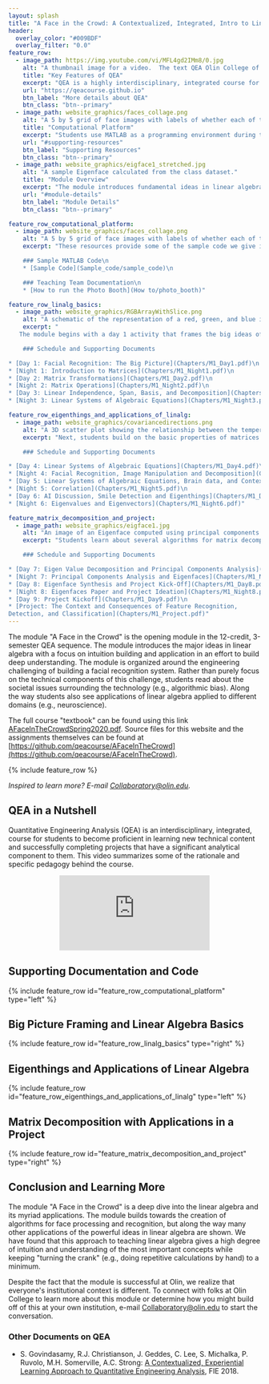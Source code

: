 ```yaml
---
layout: splash
title: "A Face in the Crowd: A Contextualized, Integrated, Intro to Linear Algebra"
header:
  overlay_color: "#009BDF"
  overlay_filter: "0.0"
feature_row:
  - image_path: https://img.youtube.com/vi/MFL4gd2IMm8/0.jpg
    alt: "A thumbnail image for a video.  The text QEA Olin College of Engineering appears on a textured blue background"
    title: "Key Features of QEA"
    excerpt: "QEA is a highly interdisciplinary, integrated course for teaching technical content."
    url: "https://qeacourse.github.io"
    btn_label: "More details about QEA"
    btn_class: "btn--primary" 
  - image_path: website_graphics/faces_collage.png
    alt: "A 5 by 5 grid of face images with labels of whether each of them are smiling."
    title: "Computational Platform"
    excerpt: "Students use MATLAB as a programming environment during this module.  Use the button below to see sample code and other supporting materials."
    url: "#supporting-resources"
    btn_label: "Supporting Resources"
    btn_class: "btn--primary"
  - image_path: website_graphics/eigface1_stretched.jpg
    alt: "A sample Eigenface calculated from the class dataset."
    title: "Module Overview"
    excerpt: "The module introduces fundamental ideas in linear algebra through a deep dive into creating a facial recognition system."
    url: "#module-details"
    btn_label: "Module Details"
    btn_class: "btn--primary"

feature_row_computational_platform:
  - image_path: website_graphics/faces_collage.png
    alt: "A 5 by 5 grid of face images with labels of whether each of them are smiling."
    excerpt: "These resources provide some of the sample code we give in an easy to download and view format along with a guide to setting up your own photo booth so one can collect a dataset of images for facial recognition from a class.\n

    ### Sample MATLAB Code\n
    * [Sample Code](Sample_code/sample_code)\n

    ### Teaching Team Documentation\n
    * [How to run the Photo Booth](How to/photo_booth)"

feature_row_linalg_basics:
  - image_path: website_graphics/RGBArrayWithSlice.png
    alt: "A schematic of the representation of a red, green, and blue image as a matrix"
    excerpt: "
   The module begins with a day 1 activity that frames the big ideas of facial recognition (both in terms of technical concepts and societal implications).  Students then build their understanding of the basic entities of linear algebra and how to operate on them.\n

    ### Schedule and Supporting Documents

* [Day 1: Facial Recognition: The Big Picture](Chapters/M1_Day1.pdf)\n
* [Night 1: Introduction to Matrices](Chapters/M1_Night1.pdf)\n
* [Day 2: Matrix Transformations](Chapters/M1_Day2.pdf)\n 
* [Night 2: Matrix Operations](Chapters/M1_Night2.pdf)\n 
* [Day 3: Linear Independence, Span, Basis, and Decomposition](Chapters/M1_Day3.pdf)\n 
* [Night 3: Linear Systems of Algebraic Equations](Chapters/M1_Night3.pdf)\n"

feature_row_eigenthings_and_applications_of_linalg:
  - image_path: website_graphics/covariancedirections.png
    alt: "A 3D scatter plot showing the relationship between the temperature in 3 cities along with the principal directions of variance shown as vectos."
    excerpt: "Next, students build on the basic properties of matrices and vectors and learn key concepts of Eigenvalues and Eigenvectors.  Our presentation of these important concepts is heavy on visualization and intuition-building.  We also provide several applications of these concepts to help students understand the power and utility of the math they are learning.

    ### Schedule and Supporting Documents

* [Day 4: Linear Systems of Algebraic Equations](Chapters/M1_Day4.pdf)\n 
* [Night 4: Facial Recognition, Image Manipulation and Decomposition](Chapters/M1_Night4.pdf)\n 
* [Day 5: Linear Systems of Algebraic Equations, Brain data, and Context and Ethics](Chapters/M1_Day5.pdf)\n 
* [Night 5: Correlation](Chapters/M1_Night5.pdf)\n 
* [Day 6: AI Discussion, Smile Detection and Eigenthings](Chapters/M1_Day6.pdf)\n 
* [Night 6: Eigenvalues and Eigenvectors](Chapters/M1_Night6.pdf)" 

feature_matrix_decomposition_and_project:
  - image_path: website_graphics/eigface1.jpg
    alt: "An image of an Eigenface computed using principal components analysis"
    excerpt: "Students learn about several algorithms for matrix decomposition: Eigen Value Decomposition, Singular Value Decomposition, and Principal Components Analysis. The module culminates with a substantial project in which students build algorithms for facial recognition and processing while seriously considering the implications of their work for potential users and society in general.

    ### Schedule and Supporting Documents

* [Day 7: Eigen Value Decomposition and Principal Components Analysis](Chapters/M1_Day7.pdf)\n 
* [Night 7: Principal Components Analysis and Eigenfaces](Chapters/M1_Night7.pdf)\n 
* [Day 8: Eigenface Synthesis and Project Kick-Off](Chapters/M1_Day8.pdf)\n 
* [Night 8: Eigenfaces Paper and Project Ideation](Chapters/M1_Night8.pdf)\n 
* [Day 9: Project Kickoff](Chapters/M1_Day9.pdf)\n
* [Project: The Context and Consequences of Feature Recognition,
Detection, and Classification](Chapters/M1_Project.pdf)" 
---
```


The module "A Face in the Crowd" is the opening module in the 12-credit, 3-semester QEA sequence.  The module introduces the major ideas in linear algebra with a focus on intuition building and application in an effort to build deep understanding.  The module is organized around the engineering challenging of building a facial recognition system.  Rather than purely focus on the technical components of this challenge, students read about the societal issues surrounding the technology (e.g., algorithmic bias).  Along the way students also see applications of linear algebra applied to different domains (e.g., neuroscience).

The full course "textbook" can be found using this link [AFaceInTheCrowdSpring2020.pdf](FullBookAndSourceLaTeX/AFaceInTheCrowdSpring2020.pdf).  Source files for this website and the assignments themselves can be found at [https://github.com/qeacourse/AFaceInTheCrowd](https://github.com/qeacourse/AFaceInTheCrowd).

{% include feature_row %}

*Inspired to learn more?  E-mail <a href="mailto:Collaboratory@olin.edu">Collaboratory@olin.edu</a>.*


 ## <a name="course-philosophy"/> QEA in a Nutshell

Quantitative Engineering Analysis (QEA) is an interdisciplinary, integrated, course for students to become proficient in learning new technical content and successfully completing projects that have a significant analytical component to them.  This video summarizes some of the rationale and specific pedagogy behind the course.

<p align="center">
 <iframe src="https://www.youtube.com/embed/MFL4gd2IMm8" frameborder="0" allow="accelerometer; autoplay; encrypted-media; gyroscope; picture-in-picture" allowfullscreen></iframe>
</p> 

## <a name="supporting-resources"/> Supporting Documentation and Code

{% include feature_row id="feature_row_computational_platform" type="left" %}

## <a name="module-details"/> Big Picture Framing and Linear Algebra Basics

{% include feature_row id="feature_row_linalg_basics" type="right" %}

## Eigenthings and Applications of Linear Algebra

{% include feature_row id="feature_row_eigenthings_and_applications_of_linalg" type="left" %}

## Matrix Decomposition with Applications in a Project

{% include feature_row id="feature_matrix_decomposition_and_project" type="right" %}

## Conclusion and Learning More

The module "A Face in the Crowd" is a deep dive into the linear algebra and its myriad applications.  The module builds towards the creation of algorithms for face processing and recognition, but along the way many other applications of the powerful ideas in linear algebra are shown.  We have found that this approach to teaching linear algebra gives a high degree of intuition and understanding of the most important concepts while keeping "turning the crank" (e.g., doing repetitive calculations by hand) to a minimum.

Despite the fact that the module is successful at Olin, we realize that everyone's institutional context is different. To connect with folks at Olin College to learn more about this module or determine how you might build off of this at your own institution, e-mail <a href="mailto:Collaboratory@olin.edu">Collaboratory@olin.edu</a> to start the conversation.
### Other Documents on QEA

* S. Govindasamy, R.J. Christianson, J. Geddes, C. Lee, S. Michalka, P. Ruvolo, M.H. Somerville, A.C. Strong: [A Contextualized, Experiential Learning Approach to Quantitative Engineering Analysis](https://ieeexplore.ieee.org/document/8658526), FIE 2018.
